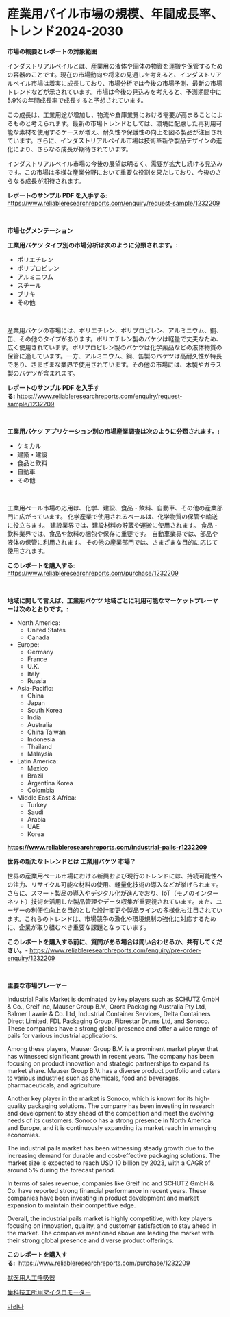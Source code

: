 <p><h1>産業用パイル市場の規模、年間成長率、トレンド2024-2030</h1></p><p><strong>市場の概要とレポートの対象範囲</strong></p>
<p><p>インダストリアルペイルとは、産業用の液体や固体の物資を運搬や保管するための容器のことです。現在の市場動向や将来の見通しを考えると、インダストリアルペイル市場は着実に成長しており、市場分析では今後の市場予測、最新の市場トレンドなどが示されています。市場は今後の見込みを考えると、予測期間中に5.9%の年間成長率で成長すると予想されています。</p><p>この成長は、工業用途が増加し、物流や倉庫業界における需要が高まることによるものと考えられます。最新の市場トレンドとしては、環境に配慮した再利用可能な素材を使用するケースが増え、耐久性や保護性の向上を図る製品が注目されています。さらに、インダストリアルペイル市場は技術革新や製品デザインの進化により、さらなる成長が期待されています。</p><p>インダストリアルペイル市場の今後の展望は明るく、需要が拡大し続ける見込みです。この市場は多様な産業分野において重要な役割を果たしており、今後のさらなる成長が期待されます。</p></p>
<p><strong>レポートのサンプル PDF を入手する:</strong> <a href="https://www.reliableresearchreports.com/enquiry/request-sample/1232209">https://www.reliableresearchreports.com/enquiry/request-sample/1232209</a></p>
<p>&nbsp;</p>
<p><strong>市場セグメンテーション</strong></p>
<p><strong>工業用バケツ タイプ別の市場分析は次のように分類されます。:</strong></p>
<p><ul><li>ポリエチレン</li><li>ポリプロピレン</li><li>アルミニウム</li><li>スチール</li><li>ブリキ</li><li>その他</li></ul></p>
<p>&nbsp;</p>
<p><p>産業用バケツの市場には、ポリエチレン、ポリプロピレン、アルミニウム、鋼、缶、その他のタイプがあります。ポリエチレン製のバケツは軽量で丈夫なため、広く使用されています。ポリプロピレン製のバケツは化学薬品などの液体物質の保管に適しています。一方、アルミニウム、鋼、缶製のバケツは高耐久性が特長であり、さまざまな業界で使用されています。その他の市場には、木製やガラス製のバケツが含まれます。</p></p>
<p><strong>レポートのサンプル PDF を入手する:</strong>&nbsp;<a href="https://www.reliableresearchreports.com/enquiry/request-sample/1232209">https://www.reliableresearchreports.com/enquiry/request-sample/1232209</a></p>
<p>&nbsp;</p>
<p><strong> 工業用バケツ アプリケーション別の市場産業調査は次のように分類されます。:</strong></p>
<p><ul><li>ケミカル</li><li>建築・建設</li><li>食品と飲料</li><li>自動車</li><li>その他</li></ul></p>
<p>&nbsp;</p>
<p><p>工業用ペール市場の応用は、化学、建設、食品・飲料、自動車、その他の産業部門に広がっています。 化学産業で使用されるペールは、化学物質の保管や輸送に役立ちます。 建設業界では、建設材料の貯蔵や運搬に使用されます。 食品・飲料業界では、食品や飲料の梱包や保存に重要です。 自動車業界では、部品や液体の保管に利用されます。 その他の産業部門では、さまざまな目的に応じて使用されます。</p></p>
<p><strong>このレポートを購入する:</strong>&nbsp; <a href="https://www.reliableresearchreports.com/purchase/1232209">https://www.reliableresearchreports.com/purchase/1232209</a></p>
<p>&nbsp;</p>
<p><strong>地域に関して言えば、工業用バケツ 地域ごとに利用可能なマーケットプレーヤーは次のとおりです。:</strong></p>
<p><ul>
    <li>
        North America:
        <ul>
            <li>United States</li>
            <li>Canada</li>
        </ul>
    </li>
    <li>
        Europe:
        <ul>
            <li>Germany</li>
            <li>France</li>
            <li>U.K.</li>
            <li>Italy</li>
            <li>Russia</li>
        </ul>
    </li>
    <li>
        Asia-Pacific:
        <ul>
            <li>China</li>
            <li>Japan</li>
            <li>South Korea</li>
            <li>India</li>
            <li>Australia</li>
            <li>China Taiwan</li>
            <li>Indonesia</li>
            <li>Thailand</li>
            <li>Malaysia</li>
        </ul>
    </li>
    <li>
        Latin America:
        <ul>
            <li>Mexico</li>
            <li>Brazil</li>
            <li>Argentina Korea</li>
            <li>Colombia</li>
        </ul>
    </li>
    <li>
        Middle East & Africa:
        <ul>
            <li>Turkey</li>
            <li>Saudi</li>
            <li>Arabia</li>
            <li>UAE</li>
            <li>Korea</li>
        </ul>
    </li>
    </ul></p>
<p><strong><a href="https://www.reliableresearchreports.com/industrial-pails-r1232209">https://www.reliableresearchreports.com/industrial-pails-r1232209</a></strong>&nbsp;</p>
<p><strong>世界の新たなトレンドとは 工業用バケツ 市場？</strong></p>
<p><p>世界の産業用ペール市場における新興および現行のトレンドには、持続可能性への注力、リサイクル可能な材料の使用、軽量化技術の導入などが挙げられます。さらに、スマート製品の導入やデジタル化が進んでおり、IoT（モノのインターネット）技術を活用した製品管理やデータ収集が重要視されています。また、ユーザーの利便性向上を目的とした設計変更や製品ラインの多様化も注目されています。これらのトレンドは、市場競争の激化や環境規制の強化に対応するために、企業が取り組むべき重要な課題となっています。</p></p>
<p><strong>このレポートを購入する前に、質問がある場合は問い合わせるか、共有してください。</strong>- <a href="https://www.reliableresearchreports.com/enquiry/pre-order-enquiry/1232209">https://www.reliableresearchreports.com/enquiry/pre-order-enquiry/1232209</a></p>
<p>&nbsp;</p>
<p><strong>主要な市場プレーヤー</strong></p>
<p><p>Industrial Pails Market is dominated by key players such as SCHUTZ GmbH & Co., Greif Inc, Mauser Group B.V., Orora Packaging Australia Pty Ltd, Balmer Lawrie & Co. Ltd, Industrial Container Services, Delta Containers Direct Limited, FDL Packaging Group, Fibrestar Drums Ltd, and Sonoco. These companies have a strong global presence and offer a wide range of pails for various industrial applications.</p><p>Among these players, Mauser Group B.V. is a prominent market player that has witnessed significant growth in recent years. The company has been focusing on product innovation and strategic partnerships to expand its market share. Mauser Group B.V. has a diverse product portfolio and caters to various industries such as chemicals, food and beverages, pharmaceuticals, and agriculture.</p><p>Another key player in the market is Sonoco, which is known for its high-quality packaging solutions. The company has been investing in research and development to stay ahead of the competition and meet the evolving needs of its customers. Sonoco has a strong presence in North America and Europe, and it is continuously expanding its market reach in emerging economies.</p><p>The industrial pails market has been witnessing steady growth due to the increasing demand for durable and cost-effective packaging solutions. The market size is expected to reach USD 10 billion by 2023, with a CAGR of around 5% during the forecast period.</p><p>In terms of sales revenue, companies like Greif Inc and SCHUTZ GmbH & Co. have reported strong financial performance in recent years. These companies have been investing in product development and market expansion to maintain their competitive edge.</p><p>Overall, the industrial pails market is highly competitive, with key players focusing on innovation, quality, and customer satisfaction to stay ahead in the market. The companies mentioned above are leading the market with their strong global presence and diverse product offerings.</p></p>
<p><strong>このレポートを購入する:</strong>&nbsp;&nbsp;<a href="https://www.reliableresearchreports.com/purchase/1232209">https://www.reliableresearchreports.com/purchase/1232209</a></p>
<p><p><a href="https://medium.com/@jarredmertz53/%E7%8D%A3%E5%8C%BB%E7%94%A8%E4%BA%BA%E5%B7%A5%E5%91%BC%E5%90%B8%E5%99%A8%E5%B8%82%E5%A0%B4-%E7%AB%B6%E4%BA%89%E5%88%86%E6%9E%90-%E5%B8%82%E5%A0%B4%E3%83%88%E3%83%AC%E3%83%B3%E3%83%89-%E3%81%8A%E3%82%88%E3%81%B32031%E5%B9%B4%E3%81%BE%E3%81%A7%E3%81%AE%E4%BA%88%E6%B8%AC-7db97f78e3fe">獣医用人工呼吸器</a></p><p><a href="https://medium.com/@ebbkautzer/%E6%AD%AF%E7%A7%91%E6%8A%80%E5%B7%A5%E5%A3%AB%E7%94%A8%E3%83%9E%E3%82%A4%E3%82%AF%E3%83%AD%E3%83%A2%E3%83%BC%E3%82%BF%E3%83%BC%E5%B8%82%E5%A0%B4%E8%A6%8F%E6%A8%A1%E3%81%A8%E5%B8%82%E5%A0%B4%E5%8B%95%E5%90%91-%E5%AE%8C%E5%85%A8%E3%81%AA%E6%A5%AD%E7%95%8C%E6%A6%82%E8%A6%81-2024%E5%B9%B4%E3%81%8B%E3%82%892031%E5%B9%B4%E3%81%BE%E3%81%A7-3957c4848147">歯科技工所用マイクロモーター</a></p><p><a href="https://medium.com/@genius6587678/%EB%A7%88%EB%A6%AC%EB%82%98-%EC%8B%9C%EC%9E%A5-%EB%B3%B4%EA%B3%A0%EC%84%9C%EB%8A%94-%EC%9D%B4-%EC%8B%9C%EC%9E%A5%EC%9D%98-%EC%B5%9C%EC%8B%A0-%ED%8A%B8%EB%A0%8C%EB%93%9C%EC%99%80-%EC%84%B1%EC%9E%A5-%EA%B8%B0%ED%9A%8C%EB%A5%BC-%EB%B3%B4%EC%97%AC%EC%A4%8D%EB%8B%88%EB%8B%A4-b76639330389">마리나</a></p></p>